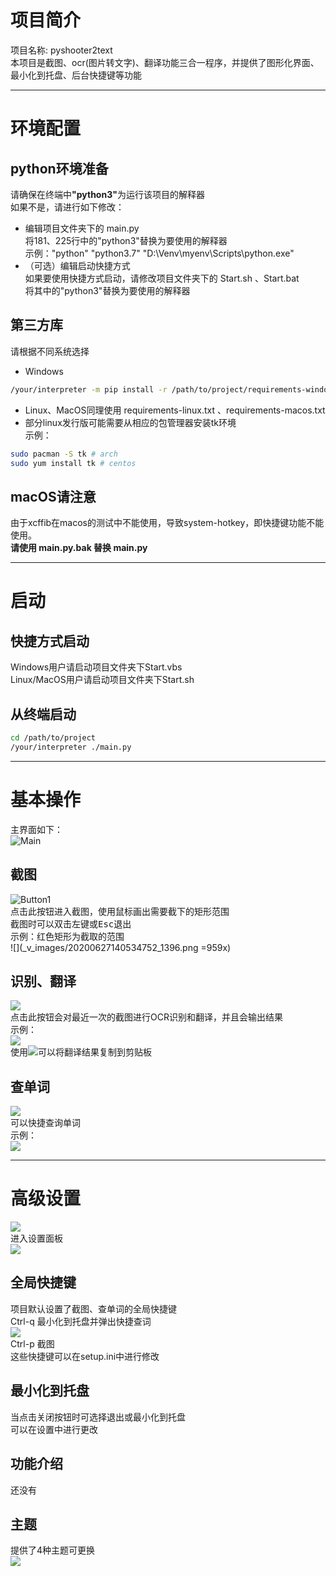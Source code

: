 # 项目简介
项目名称: pyshooter2text  
本项目是截图、ocr(图片转文字)、翻译功能三合一程序，并提供了图形化界面、最小化到托盘、后台快捷键等功能  
___
# 环境配置
## python环境准备
请确保在终端中<b>"python3"</b>为运行该项目的解释器  
如果不是，请进行如下修改：  
- 编辑项目文件夹下的 main.py  
将181、225行中的"python3"替换为要使用的解释器  
示例："python" "python3.7" "D:\Venv\myenv\Scripts\python.exe"  
- （可选）编辑启动快捷方式  
如果要使用快捷方式启动，请修改项目文件夹下的 Start.sh 、Start.bat  
将其中的"python3"替换为要使用的解释器  
## 第三方库
请根据不同系统选择  
- Windows  
```sh
/your/interpreter -m pip install -r /path/to/project/requirements-windows.txt
```
- Linux、MacOS同理使用 requirements-linux.txt 、requirements-macos.txt  
- 部分linux发行版可能需要从相应的包管理器安装tk环境  
示例：  
```sh
sudo pacman -S tk # arch
sudo yum install tk # centos
```
## macOS请注意
由于xcffib在macos的测试中不能使用，导致system-hotkey，即快捷键功能不能使用。  
__请使用 main.py.bak 替换 main.py__
___
# 启动
## 快捷方式启动
Windows用户请启动项目文件夹下Start.vbs  
Linux/MacOS用户请启动项目文件夹下Start.sh  
## 从终端启动
```sh
cd /path/to/project
/your/interpreter ./main.py
```
___
# 基本操作
主界面如下：  
![Main](_v_images/20200627133856366_9516.png)  
## 截图
![Button1](_v_images/20200627133947753_29880.png)  
点击此按钮进入截图，使用鼠标画出需要截下的矩形范围  
截图时可以双击左键或<kbd>Esc</kbd>退出  
示例：红色矩形为截取的范围  
![](_v_images/20200627140534752_1396.png =959x)  
## 识别、翻译
![](_v_images/20200627134517732_29759.png)  
点击此按钮会对最近一次的截图进行OCR识别和翻译，并且会输出结果  
示例：  
![](_v_images/20200627140735419_24754.png)  
使用![](_v_images/20200627142530199_31400.png)可以将翻译结果复制到剪贴板  
## 查单词
![](_v_images/20200627140819421_22567.png)  
可以快捷查询单词  
示例：  
![](_v_images/20200627140656280_27158.png)  
___
# 高级设置
![](_v_images/20200627141649065_2999.png)  
进入设置面板  
![](_v_images/20200628112132614_11176.png)  
## 全局快捷键
项目默认设置了截图、查单词的全局快捷键  
Ctrl-q    最小化到托盘并弹出快捷查词  
![](_v_images/20200627141349636_28339.png)  
Ctrl-p    截图  
这些快捷键可以在setup.ini中进行修改  
## 最小化到托盘
当点击关闭按钮时可选择退出或最小化到托盘  
可以在设置中进行更改  
## 功能介绍
还没有  
## 主题
提供了4种主题可更换  
![](_v_images/20200627141921032_10584.png)  
